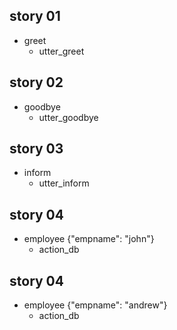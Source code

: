 ## story 01
* greet
  - utter_greet

## story 02
* goodbye
  - utter_goodbye
## story 03
* inform
  - utter_inform

## story 04
* employee {"empname": "john"}
  - action_db
## story 04
* employee {"empname": "andrew"}
  - action_db
